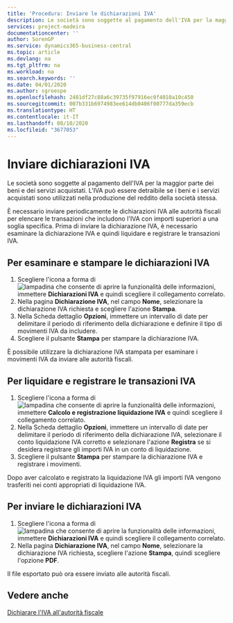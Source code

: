 ```yaml
---
title: 'Procedura: Inviare le dichiarazioni IVA'
description: Le società sono soggette al pagamento dell'IVA per la maggior parte dei beni e dei servizi acquistati. L'IVA può essere detraibile se i beni e i servizi acquistati sono utilizzati nella produzione del reddito della società stessa.
services: project-madeira
documentationcenter: ''
author: SorenGP
ms.service: dynamics365-business-central
ms.topic: article
ms.devlang: na
ms.tgt_pltfrm: na
ms.workload: na
ms.search.keywords: ''
ms.date: 04/01/2020
ms.author: sgroespe
ms.openlocfilehash: 2481df27c88a6c39735f97916ec0f4010a10c450
ms.sourcegitcommit: 007b331b6974983ee614db0406f00777da359ecb
ms.translationtype: HT
ms.contentlocale: it-IT
ms.lasthandoff: 08/10/2020
ms.locfileid: "3677053"
---
```

# <a name="submit-vat-statements"></a>Inviare dichiarazioni IVA
Le società sono soggette al pagamento dell'IVA per la maggior parte dei beni e dei servizi acquistati. L'IVA può essere detraibile se i beni e i servizi acquistati sono utilizzati nella produzione del reddito della società stessa.  

È necessario inviare periodicamente le dichiarazioni IVA alle autorità fiscali per elencare le transazioni che includono l'IVA con importi superiori a una soglia specifica. Prima di inviare la dichiarazione IVA, è necessario esaminare la dichiarazione IVA e quindi liquidare e registrare le transazioni IVA.  

## <a name="to-review-and-print-vat-statements"></a>Per esaminare e stampare le dichiarazioni IVA  

1.  Scegliere l'icona a forma di ![lampadina che consente di aprire la funzionalità delle informazioni](../../media/ui-search/search_small.png "Informazioni sull'operazione che si desidera eseguire"), immettere **Dichiarazioni IVA** e quindi scegliere il collegamento correlato.  
2.  Nella pagina **Dichiarazione IVA**, nel campo **Nome**, selezionare la dichiarazione IVA richiesta e scegliere l'azione **Stampa**.  
3.  Nella Scheda dettaglio **Opzioni**, immettere un intervallo di date per delimitare il periodo di riferimento della dichiarazione e definire il tipo di movimenti IVA da includere.  
4.  Scegliere il pulsante **Stampa** per stampare la dichiarazione IVA.  

È possibile utilizzare la dichiarazione IVA stampata per esaminare i movimenti IVA da inviare alle autorità fiscali.  

## <a name="to-settle-and-post-vat-transactions"></a>Per liquidare e registrare le transazioni IVA  

1.  Scegliere l'icona a forma di ![lampadina che consente di aprire la funzionalità delle informazioni](../../media/ui-search/search_small.png "Informazioni sull'operazione che si desidera eseguire"), immettere **Calcolo e registrazione liquidazione IVA** e quindi scegliere il collegamento correlato.  
2.  Nella Scheda dettaglio **Opzioni**, immettere un intervallo di date per delimitare il periodo di riferimento della dichiarazione IVA, selezionare il conto liquidazione IVA corretto e selezionare l'azione **Registra** se si desidera registrare gli importi IVA in un conto di liquidazione.  
3.  Scegliere il pulsante **Stampa** per stampare la dichiarazione IVA e registrare i movimenti.  

Dopo aver calcolato e registrato la liquidazione IVA gli importi IVA vengono trasferiti nei conti appropriati di liquidazione IVA.  

## <a name="to-submit-vat-statements"></a>Per inviare le dichiarazioni IVA  

1.  Scegliere l'icona a forma di ![lampadina che consente di aprire la funzionalità delle informazioni](../../media/ui-search/search_small.png "Informazioni sull'operazione che si desidera eseguire"), immettere **Dichiarazioni IVA** e quindi scegliere il collegamento correlato.  
2.  Nella pagina **Dichiarazione IVA**, nel campo **Nome**, selezionare la dichiarazione IVA richiesta, scegliere l'azione **Stampa**, quindi scegliere l'opzione **PDF**.  

Il file esportato può ora essere inviato alle autorità fiscali.  

## <a name="see-also"></a>Vedere anche  
 [Dichiarare l'IVA all'autorità fiscale](../../finance-how-report-vat.md)
